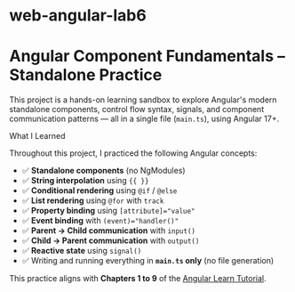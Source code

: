 # web-angular-lab6
# Angular Component Fundamentals – Standalone Practice 

This project is a hands-on learning sandbox to explore Angular's modern standalone components, control flow syntax, signals, and component communication patterns — all in a single file (`main.ts`), using Angular 17+.

 What I Learned

Throughout this project, I practiced the following Angular concepts:

- ✅ **Standalone components** (no NgModules)
- ✅ **String interpolation** using `{{ }}`
- ✅ **Conditional rendering** using `@if` / `@else`
- ✅ **List rendering** using `@for` with `track`
- ✅ **Property binding** using `[attribute]="value"`
- ✅ **Event binding** with `(event)="handler()"`
- ✅ **Parent → Child communication** with `input()`
- ✅ **Child → Parent communication** with `output()`
- ✅ **Reactive state** using `signal()`
- ✅ Writing and running everything in **`main.ts` only** (no file generation)

This practice aligns with **Chapters 1 to 9** of the [Angular Learn Tutorial](https://angular.dev/tutorials/learn-angular).
